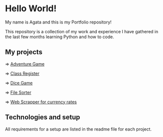 # Hello World!

My name is Agata and this is my Portfolio repository!

This repository is a collection of my work and experience I have gathered in the last few months learning Python and how to code.

## My projects

=> [Adventure Game](https://github.com/Agata-Gizinska/Adventure_game/tree/master)

=> [Class Register](https://github.com/Agata-Gizinska/Class_register/tree/master)

=> [Dice Game](https://github.com/Agata-Gizinska/Dice_Game/tree/master)

=> [File Sorter](https://github.com/Agata-Gizinska/File_Sorter/tree/1b348c7d6d6733490207c6cbd922c194b7ded702)

=> [Web Scrapper for currency rates](https://github.com/Agata-Gizinska/Web_scrapper_NBP/tree/master)

## Technologies and setup

All requirements for a setup are listed in the readme file for each project.
